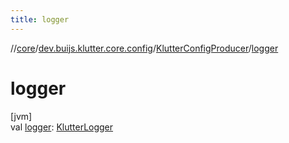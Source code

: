 ```yaml
---
title: logger
---
```

//[core](../../../index.html)/[dev.buijs.klutter.core.config](../index.html)/[KlutterConfigProducer](index.html)/[logger](logger.html)



# logger



[jvm]\
val [logger](logger.html): [KlutterLogger](../../dev.buijs.klutter.core/-klutter-logger/index.html)




